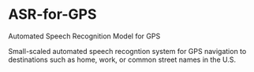 # ASR-for-GPS
Automated Speech Recognition Model for GPS

  Small-scaled automated speech recogntion system for GPS navigation to destinations such as home, work, or common street names
in the U.S.
